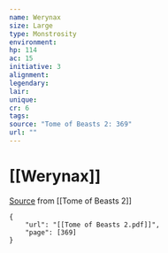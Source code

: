 ```yaml
---
name: Werynax
size: Large
type: Monstrosity
environment: 
hp: 114
ac: 15
initiative: 3
alignment: 
legendary: 
lair: 
unique: 
cr: 6
tags: 
source: "Tome of Beasts 2: 369"
url: ""
---
```

# [[Werynax]]

[Source](zotero://open-pdf/library/items/9UQIAB6R?page=369) from [[Tome of Beasts 2]]

```pdf
{
	"url": "[[Tome of Beasts 2.pdf]]",
	"page": [369]
}
```

